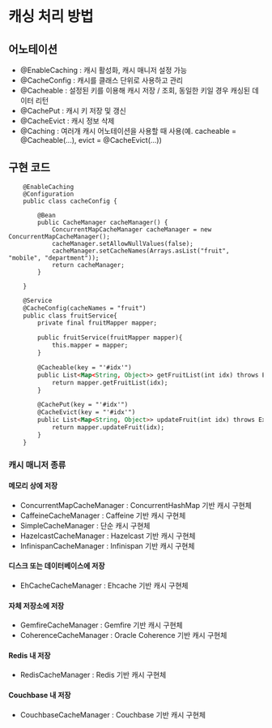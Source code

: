 # 캐싱 처리 방법

## 어노테이션
- @EnableCaching : 캐시 활성화, 캐시 매니저 설정 가능
- @CacheConfig : 캐시를 클래스 단위로 사용하고 관리
- @Cacheable : 설정된 키를 이용해 캐시 저장 / 조회, 동일한 키일 경우 캐싱된 데이터 리턴
- @CachePut : 캐시 키 저장 및 갱신
- @CacheEvict : 캐시 정보 삭제
- @Caching : 여러개 캐시 어노테이션을 사용할 때 사용(예. cacheable = @Cacheable(...), evict = @CacheEvict(...))

## 구현 코드
```hmtl
    @EnableCaching
    @Configuration
    public class cacheConfig {
        
        @Bean
        public CacheManager cacheManager() {
            ConcurrentMapCacheManager cacheManager = new ConcurrentMapCacheManager();
            cacheManager.setAllowNullValues(false);
            cacheManager.setCacheNames(Arrays.asList("fruit", "mobile", "department"));
            return cacheManager;
        }
        
    }

```

```html
    @Service
    @CacheConfig(cacheNames = "fruit")
    public class fruitService{
        private final fruitMapper mapper;

        public fruitService(fruitMapper mapper){
            this.mapper = mapper;
        }

        @Cacheable(key = "'#idx'")
        public List<Map<String, Object>> getFruitList(int idx) throws Exception{
            return mapper.getFruitList(idx);
        }

        @CachePut(key = "'#idx'")
        @CacheEvict(key = "'#idx'")
        public List<Map<String, Object>> updateFruit(int idx) throws Exception{
            return mapper.updateFruit(idx);
        }
    }
```

### 캐시 매니저 종류
#### 메모리 상에 저장
- ConcurrentMapCacheManager : ConcurrentHashMap 기반 캐시 구현체
- CaffeineCacheManager : Caffeine 기반 캐시 구현체
- SimpleCacheManager : 단순 캐시 구현체
- HazelcastCacheManager : Hazelcast 기반 캐시 구현체
- InfinispanCacheManager : Infinispan 기반 캐시 구현체
#### 디스크 또는 데이터베이스에 저장
- EhCacheCacheManager : Ehcache 기반 캐시 구현체
#### 자체 저장소에 저장
- GemfireCacheManager : Gemfire 기반 캐시 구현체
- CoherenceCacheManager : Oracle Coherence 기반 캐시 구현체
#### Redis 내 저장
- RedisCacheManager : Redis 기반 캐시 구현체
#### Couchbase 내 저장
- CouchbaseCacheManager : Couchbase 기반 캐시 구현체